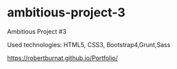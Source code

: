 # ambitious-project-3
Ambitious Project #3

Used technologies: HTML5, CSS3, Bootstrap4,Grunt,Sass

https://robertburnat.github.io/Portfolio/
